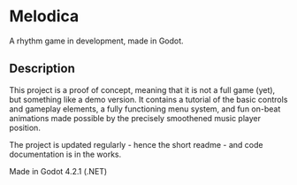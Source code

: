 # Melodica
 
A rhythm game in development, made in Godot.

## Description

This project is a proof of concept, meaning that it is not a full game (yet), but something like a demo version. It contains a tutorial of the basic controls and gameplay elements, a fully functioning menu system, and fun on-beat animations made possible by the precisely smoothened music player position.

The project is updated regularly - hence the short readme - and code documentation is in the works.

Made in Godot 4.2.1 (.NET)